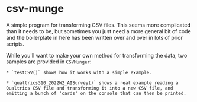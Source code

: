 # csv-munge

A simple program for transforming CSV files. This seems more complicated than 
it needs to be, but sometimes you just need a more general bit of code and the
boilerplate in here has been written over and over in lots of prior scripts.

While you'll want to make your own method for transforming the data, two 
samples are provided in `CSVMunger`:

    * `testCSV()` shows how it works with a simple example.

    * `qualtrics310_2022W2_AISurvey()` shows a real example reading a Qualtrics CSV file and transforming it into a new CSV file, and emitting a bunch of 'cards' on the console that can then be printed. 
